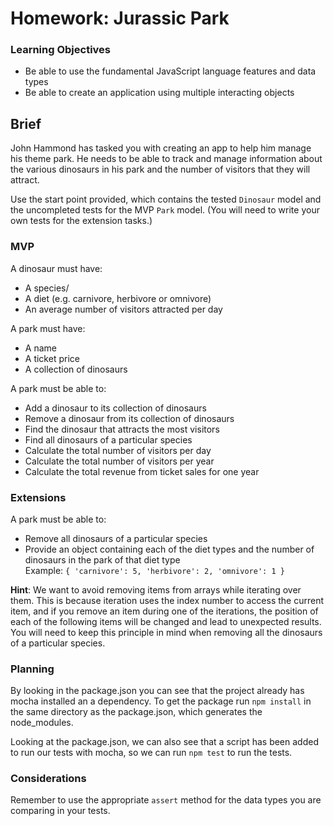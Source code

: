 # Homework: Jurassic Park

### Learning Objectives

- Be able to use the fundamental JavaScript language features and data types
- Be able to create an application using multiple interacting objects

## Brief

John Hammond has tasked you with creating an app to help him manage his theme park. He needs to be able to track and manage information about the various dinosaurs in his park and the number of visitors that they will attract.

Use the start point provided, which contains the tested `Dinosaur` model and the uncompleted tests for the MVP `Park` model. (You will need to write your own tests for the extension tasks.)

### MVP

A dinosaur must have:

- A species/
- A diet (e.g. carnivore, herbivore or omnivore)
- An average number of visitors attracted per day

A park must have:

- A name
- A ticket price
- A collection of dinosaurs

A park must be able to:

- Add a dinosaur to its collection of dinosaurs
- Remove a dinosaur from its collection of dinosaurs
- Find the dinosaur that attracts the most visitors
- Find all dinosaurs of a particular species
- Calculate the total number of visitors per day
- Calculate the total number of visitors per year
- Calculate the total revenue from ticket sales for one year

### Extensions

A park must be able to:

- Remove all dinosaurs of a particular species
- Provide an object containing each of the diet types and the number of dinosaurs in the park of that diet type  
Example: `{ 'carnivore': 5, 'herbivore': 2, 'omnivore': 1 }`

**Hint**: We want to avoid removing items from arrays while iterating over them. This is because iteration uses the index number to access the current item, and if you remove an item during one of the iterations, the position of each of the following items will be changed and lead to unexpected results. You will need to keep this principle in mind when removing all the dinosaurs of a particular species.

### Planning

By looking in the package.json you can see that the project already has mocha installed an a dependency. To get the package run `npm install` in the same directory as the package.json, which generates the node_modules.

Looking at the package.json, we can also see that a script has been added to run our tests with mocha, so we can run `npm test` to run the tests.

### Considerations

Remember to use the appropriate `assert` method for the data types you are comparing in your tests.
